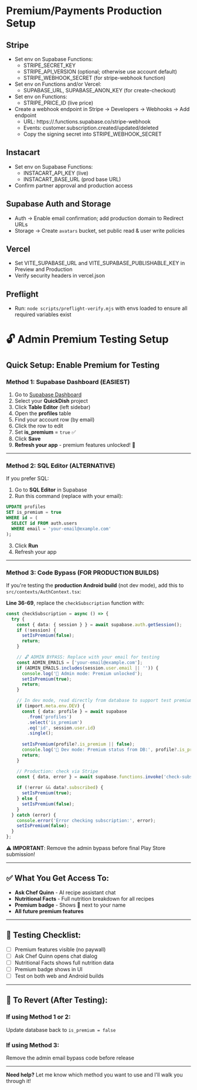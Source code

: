 # Premium/Payments Production Setup

## Stripe
- Set env on Supabase Functions:
  - STRIPE_SECRET_KEY
  - STRIPE_API_VERSION (optional; otherwise use account default)
  - STRIPE_WEBHOOK_SECRET (for stripe-webhook function)
- Set env on Functions and/or Vercel:
  - SUPABASE_URL, SUPABASE_ANON_KEY (for create-checkout)
- Set env on Functions:
  - STRIPE_PRICE_ID (live price)
- Create a webhook endpoint in Stripe → Developers → Webhooks → Add endpoint
  - URL: https://<PROJECT>.functions.supabase.co/stripe-webhook
  - Events: customer.subscription.created/updated/deleted
  - Copy the signing secret into STRIPE_WEBHOOK_SECRET

## Instacart
- Set env on Supabase Functions:
  - INSTACART_API_KEY (live)
  - INSTACART_BASE_URL (prod base URL)
- Confirm partner approval and production access

## Supabase Auth and Storage
- Auth → Enable email confirmation; add production domain to Redirect URLs
- Storage → Create `avatars` bucket, set public read & user write policies

## Vercel
- Set VITE_SUPABASE_URL and VITE_SUPABASE_PUBLISHABLE_KEY in Preview and Production
- Verify security headers in vercel.json

## Preflight
- Run: `node scripts/preflight-verify.mjs` with envs loaded to ensure all required variables exist
# 🔓 Admin Premium Testing Setup

## Quick Setup: Enable Premium for Testing

### Method 1: Supabase Dashboard (EASIEST)

1. Go to [Supabase Dashboard](https://supabase.com/dashboard)
2. Select your **QuickDish** project
3. Click **Table Editor** (left sidebar)
4. Open the **profiles** table
5. Find your account row (by email)
6. Click the row to edit
7. Set **is_premium** = `true` ✅
8. Click **Save**
9. **Refresh your app** - premium features unlocked! 🎉

---

### Method 2: SQL Editor (ALTERNATIVE)

If you prefer SQL:

1. Go to **SQL Editor** in Supabase
2. Run this command (replace with your email):

```sql
UPDATE profiles 
SET is_premium = true 
WHERE id = (
  SELECT id FROM auth.users 
  WHERE email = 'your-email@example.com'
);
```

3. Click **Run**
4. Refresh your app

---

### Method 3: Code Bypass (FOR PRODUCTION BUILDS)

If you're testing the **production Android build** (not dev mode), add this to `src/contexts/AuthContext.tsx`:

**Line 36-69**, replace the `checkSubscription` function with:

```typescript
const checkSubscription = async () => {
  try {
    const { data: { session } } = await supabase.auth.getSession();
    if (!session) {
      setIsPremium(false);
      return;
    }

    // 🔓 ADMIN BYPASS: Replace with your email for testing
    const ADMIN_EMAILS = ['your-email@example.com'];
    if (ADMIN_EMAILS.includes(session.user.email || '')) {
      console.log('👑 Admin mode: Premium unlocked');
      setIsPremium(true);
      return;
    }

    // In dev mode, read directly from database to support test premium
    if (import.meta.env.DEV) {
      const { data: profile } = await supabase
        .from('profiles')
        .select('is_premium')
        .eq('id', session.user.id)
        .single();
      
      setIsPremium(profile?.is_premium || false);
      console.log('🧪 Dev mode: Premium status from DB:', profile?.is_premium);
      return;
    }

    // Production: check via Stripe
    const { data, error } = await supabase.functions.invoke('check-subscription');
    
    if (!error && data?.subscribed) {
      setIsPremium(true);
    } else {
      setIsPremium(false);
    }
  } catch (error) {
    console.error('Error checking subscription:', error);
    setIsPremium(false);
  }
};
```

⚠️ **IMPORTANT**: Remove the admin bypass before final Play Store submission!

---

## ✅ What You Get Access To:

- **Ask Chef Quinn** - AI recipe assistant chat
- **Nutritional Facts** - Full nutrition breakdown for all recipes
- **Premium badge** - Shows 👑 next to your name
- **All future premium features**

---

## 🧪 Testing Checklist:

- [ ] Premium features visible (no paywall)
- [ ] Ask Chef Quinn opens chat dialog
- [ ] Nutritional Facts shows full nutrition data
- [ ] Premium badge shows in UI
- [ ] Test on both web and Android builds

---

## 🔄 To Revert (After Testing):

### If using Method 1 or 2:
Update database back to `is_premium = false`

### If using Method 3:
Remove the admin email bypass code before release

---

**Need help?** Let me know which method you want to use and I'll walk you through it!


